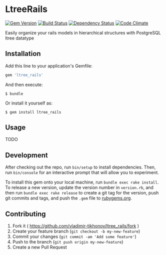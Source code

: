 # LtreeRails
[![Gem Version](https://badge.fury.io/rb/ltree_rails.svg)](http://badge.fury.io/rb/ltree_rails)
[![Build Status](https://travis-ci.org/vladimir-tikhonov/ltree_rails.svg?branch=master)](https://travis-ci.org/vladimir-tikhonov/ltree_rails)
[![Dependency Status](https://gemnasium.com/vladimir-tikhonov/ltree_rails.svg)](https://gemnasium.com/vladimir-tikhonov/ltree_rails)
[![Code Climate](https://codeclimate.com/github/vladimir-tikhonov/ltree_rails/badges/gpa.svg)](https://codeclimate.com/github/vladimir-tikhonov/ltree_rails)

Easily organize your rails models in hierarchical structures with PostgreSQL ltree datatype

## Installation

Add this line to your application's Gemfile:

```ruby
gem 'ltree_rails'
```

And then execute:

    $ bundle

Or install it yourself as:

    $ gem install ltree_rails

## Usage

TODO

## Development

After checking out the repo, run `bin/setup` to install dependencies. Then, run `bin/console` for an interactive prompt that will allow you to experiment.

To install this gem onto your local machine, run `bundle exec rake install`. To release a new version, update the version number in `version.rb`, and then run `bundle exec rake release` to create a git tag for the version, push git commits and tags, and push the `.gem` file to [rubygems.org](https://rubygems.org).

## Contributing

1. Fork it ( https://github.com/vladimir-tikhonov/ltree_rails/fork )
2. Create your feature branch (`git checkout -b my-new-feature`)
3. Commit your changes (`git commit -am 'Add some feature'`)
4. Push to the branch (`git push origin my-new-feature`)
5. Create a new Pull Request

